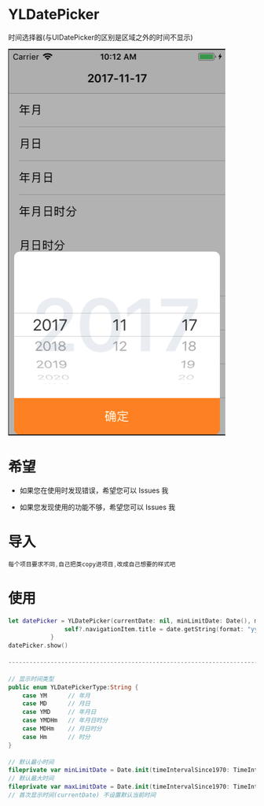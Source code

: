 # YLDatePicker
时间选择器(与UIDatePicker的区别是区域之外的时间不显示)

![img](https://github.com/February12/YLDatePicker/blob/master/screenshot.png)

# 希望

- 如果您在使用时发现错误，希望您可以 Issues 我


- 如果您发现使用的功能不够，希望您可以 Issues 我

# 导入

```objective-c
每个项目要求不同,自己把类copy进项目,改成自己想要的样式吧
```

# 使用

```swift
let datePicker = YLDatePicker(currentDate: nil, minLimitDate: Date(), maxLimitDate: nil, datePickerType: .YM) { [weak self] (date) in
                self?.navigationItem.title = date.getString(format: "yyyy-MM")
            }
datePicker.show()

----------------------------------------------------------------------------------------

// 显示时间类型
public enum YLDatePickerType:String {
    case YM      // 年月
    case MD      // 月日
    case YMD     // 年月日
    case YMDHm   // 年月日时分
    case MDHm    // 月日时分
    case Hm      // 时分
}

// 默认最小时间
fileprivate var minLimitDate = Date.init(timeIntervalSince1970: TimeInterval(0)) 
// 默认最大时间
fileprivate var maxLimitDate = Date.init(timeIntervalSince1970: TimeInterval(9999999999)) 
// 首次显示时间(currentDate) 不设置默认当前时间

```

